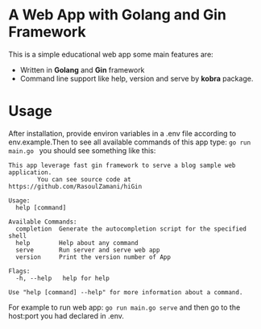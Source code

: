 # A Web App with Golang and Gin Framework

This is a simple educational web app some main features are:
- Written in **Golang** and **Gin** framework
- Command line support like help, version and serve by **kobra** package.


# Usage
After installation, provide environ variables in a .env file according to env.example.Then to see all available commands of this app type:
`go run main.go ` you should see something like this:

```
This app leverage fast gin framework to serve a blog sample web application.
        You can see source code at https://github.com/RasoulZamani/hiGin

Usage:
  help [command]

Available Commands:
  completion  Generate the autocompletion script for the specified shell
  help        Help about any command
  serve       Run server and serve web app
  version     Print the version number of App

Flags:
  -h, --help   help for help

Use "help [command] --help" for more information about a command.
```

For example to run web app: `go run main.go serve` and then go to the host:port you had declared in .env.